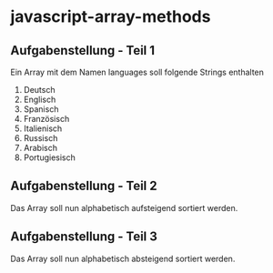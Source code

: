 # javascript-array-methods

## Aufgabenstellung - Teil 1
Ein Array mit dem Namen languages soll folgende Strings enthalten
1. Deutsch
2. Englisch
3. Spanisch
4. Französisch
5. Italienisch
6. Russisch
7. Arabisch
8. Portugiesisch

## Aufgabenstellung - Teil 2
Das Array soll nun alphabetisch aufsteigend sortiert werden.

## Aufgabenstellung - Teil 3
Das Array soll nun alphabetisch absteigend sortiert werden.
